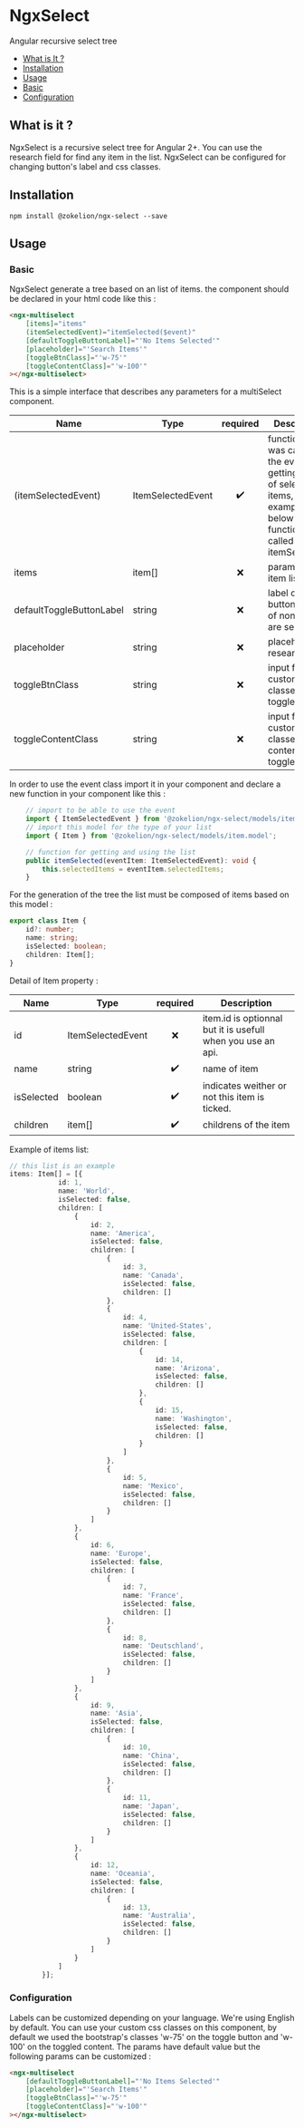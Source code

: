 # NgxSelect

Angular recursive select tree

-   [What is It ?](#what-is-it-?)
-   [Installation](#installation)
-   [Usage](#usage)
-   [Basic](#basic)
-   [Configuration](#configuration)

## What is it ?

NgxSelect is a recursive select tree for Angular 2+.
You can use the research field for find any item in the list.
NgxSelect can be configured for changing button's label and css classes.

## Installation

```shell
npm install @zokelion/ngx-select --save

```

## Usage

### Basic

NgxSelect generate a tree based on an list of items.
the component should be declared in your html code like this :

```html
<ngx-multiselect
    [items]="items"
    (itemSelectedEvent)="itemSelected($event)"
    [defaultToggleButtonLabel]="'No Items Selected'"
    [placeholder]="'Search Items'"
    [toggleBtnClass]="'w-75'"
    [toggleContentClass]="'w-100'"
></ngx-multiselect>
```

This is a simple interface that describes any parameters for a multiSelect component.

| Name                     | Type              | required | Description                                                                                                                              | Default             |
| ------------------------ | ----------------- | :------: | ---------------------------------------------------------------------------------------------------------------------------------------- | ------------------- |
| (itemSelectedEvent)      | ItemSelectedEvent |    ✔️    | function who was called by the event for getting the list of selected items, in the example below the function was called itemSelected() | NO                  |
| items                    | item[]            |    ❌    | parameter item list                                                                                                                      | []                  |
| defaultToggleButtonLabel | string            |    ❌    | label of toggle button in case of none items are selected                                                                                | 'No Items Selected' |
| placeholder              | string            |    ❌    | placeholder of research input                                                                                                            | 'Search Items'      |
| toggleBtnClass           | string            |    ❌    | input for your custom css classes on the toggle button                                                                                   | 'w-75'              |
| toggleContentClass       | string            |    ❌    | input for your custom css classes on the content of the toggle                                                                           | 'w-100'             |

In order to use the event class import it in your component and declare a new function in your component like this :

```typescript
    // import to be able to use the event
    import { ItemSelectedEvent } from '@zokelion/ngx-select/models/item-selected-event.model';
    // import this model for the type of your list
    import { Item } from '@zokelion/ngx-select/models/item.model';

    // function for getting and using the list
    public itemSelected(eventItem: ItemSelectedEvent): void {
        this.selectedItems = eventItem.selectedItems;
    }
```

For the generation of the tree the list must be composed of items based on this model :

```typescript
export class Item {
    id?: number;
    name: string;
    isSelected: boolean;
    children: Item[];
}
```

Detail of Item property :

| Name       | Type              | required | Description                                                 |
| ---------- | ----------------- | :------: | ----------------------------------------------------------- |
| id         | ItemSelectedEvent |    ❌    | item.id is optionnal but it is usefull when you use an api. |
| name       | string            |    ✔️    | name of item                                                |
| isSelected | boolean           |    ✔️    | indicates weither or not this item is ticked.               |
| children   | item[]            |    ✔️    | childrens of the item                                       |

Example of items list:

```typescript
// this list is an example
items: Item[] = [{
            id: 1,
            name: 'World',
            isSelected: false,
            children: [
                {
                    id: 2,
                    name: 'America',
                    isSelected: false,
                    children: [
                        {
                            id: 3,
                            name: 'Canada',
                            isSelected: false,
                            children: []
                        },
                        {
                            id: 4,
                            name: 'United-States',
                            isSelected: false,
                            children: [
                                {
                                    id: 14,
                                    name: 'Arizona',
                                    isSelected: false,
                                    children: []
                                },
                                {
                                    id: 15,
                                    name: 'Washington',
                                    isSelected: false,
                                    children: []
                                }
                            ]
                        },
                        {
                            id: 5,
                            name: 'Mexico',
                            isSelected: false,
                            children: []
                        }
                    ]
                },
                {
                    id: 6,
                    name: 'Europe',
                    isSelected: false,
                    children: [
                        {
                            id: 7,
                            name: 'France',
                            isSelected: false,
                            children: []
                        },
                        {
                            id: 8,
                            name: 'Deutschland',
                            isSelected: false,
                            children: []
                        }
                    ]
                },
                {
                    id: 9,
                    name: 'Asia',
                    isSelected: false,
                    children: [
                        {
                            id: 10,
                            name: 'China',
                            isSelected: false,
                            children: []
                        },
                        {
                            id: 11,
                            name: 'Japan',
                            isSelected: false,
                            children: []
                        }
                    ]
                },
                {
                    id: 12,
                    name: 'Oceania',
                    isSelected: false,
                    children: [
                        {
                            id: 13,
                            name: 'Australia',
                            isSelected: false,
                            children: []
                        }
                    ]
                }
            ]
        }];
```

### Configuration

Labels can be customized depending on your language. We're using English by default.
You can use your custom css classes on this component, by default we used the bootstrap's classes 'w-75' on the toggle button and 'w-100' on the toggled content.
The params have default value but the following params can be customized :

```html
<ngx-multiselect
    [defaultToggleButtonLabel]="'No Items Selected'"
    [placeholder]="'Search Items'"
    [toggleBtnClass]="'w-75'"
    [toggleContentClass]="'w-100'"
></ngx-multiselect>
```
